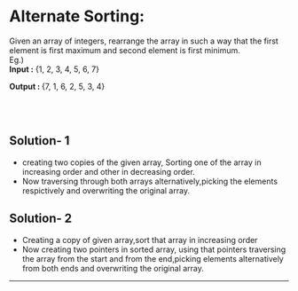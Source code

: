 <h1>Alternate Sorting:</h1> 
Given an array of integers, rearrange the array in such a way that the first element is first maximum and second element is first minimum. <br>
Eg.)<br> 
<b>Input :</b> {1, 2, 3, 4, 5, 6, 7}

<b>Output : </b>{7, 1, 6, 2, 5, 3, 4}

<br>
<br>
<h2>Solution- 1</h2>

<ul> 
  <li>creating two copies of the given array, Sorting one of the array in increasing order and other in decreasing order.</li>
  <li>Now traversing through both arrays alternatively,picking the elements respictively and overwriting the original array.</li>
</ul>

<h2>Solution- 2</h2>
<ul>
<li> Creating a copy of given array,sort that array in increasing order</li>
<li> Now creating two pointers in sorted array, using that pointers traversing the array from the start and from the end,picking elements alternatively from both ends and overwriting the original array.</li>

</ul>
<hr>
